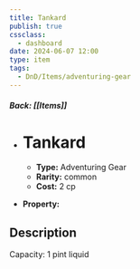 ```yaml
---
title: Tankard
publish: true
cssclass:
  - dashboard
date: 2024-06-07 12:00
type: item
tags:
  - DnD/Items/adventuring-gear
---
```


##### Back: [[Items]]

- # Tankard

    - **Type:** Adventuring Gear
    - **Rarity:** common
    - **Cost:** 2 cp
- **Property:** 



## Description 

Capacity: 1 pint liquid
